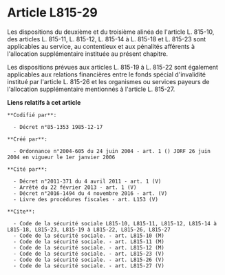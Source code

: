 # Article L815-29

Les dispositions du deuxième et du troisième alinéa de l'article L. 815-10, des articles L. 815-11, L. 815-12, L. 815-14 à L.
815-18 et L. 815-23 sont applicables au service, au contentieux et aux pénalités afférents à l'allocation supplémentaire
instituée au présent chapitre.

Les dispositions prévues aux articles L. 815-19 à L. 815-22 sont également applicables aux relations financières entre le
fonds spécial d'invalidité institué par l'article L. 815-26 et les organismes ou services payeurs de l'allocation
supplémentaire mentionnés à l'article L. 815-27.

**Liens relatifs à cet article**

	**Codifié par**:

	  - Décret n°85-1353 1985-12-17

	**Créé par**:

	  - Ordonnance n°2004-605 du 24 juin 2004 - art. 1 () JORF 26 juin 2004 en vigueur le 1er janvier 2006

	**Cité par**:

	  - Décret n°2011-371 du 4 avril 2011 - art. 1 (V)
	  - Arrêté du 22 février 2013 - art. 1 (V)
	  - Décret n°2016-1494 du 4 novembre 2016 - art. (V)
	  - Livre des procédures fiscales - art. L153 (V)

	**Cite**:

	  - Code de la sécurité sociale L815-10, L815-11, L815-12, L815-14 à L815-18, L815-23, L815-19 à L815-22, L815-26, L815-27
	  - Code de la sécurité sociale. - art. L815-10 (M)
	  - Code de la sécurité sociale. - art. L815-11 (M)
	  - Code de la sécurité sociale. - art. L815-12 (M)
	  - Code de la sécurité sociale. - art. L815-23 (V)
	  - Code de la sécurité sociale. - art. L815-26 (V)
	  - Code de la sécurité sociale. - art. L815-27 (V)
